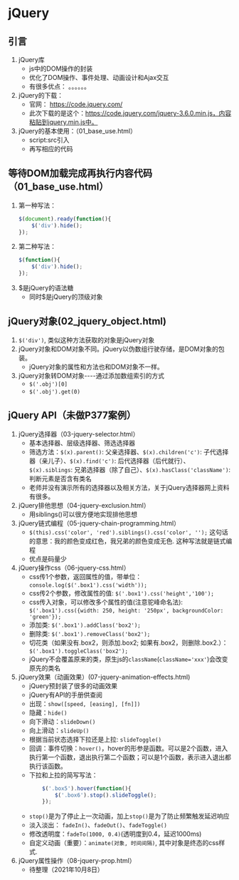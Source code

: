 # jQuery

## 引言
1. jQuery库
    - js中的DOM操作的封装
    - 优化了DOM操作、事件处理、动画设计和Ajax交互
    - 有很多优点： 。。。。。。
2. jQuery的下载：
    - 官网： https://code.jquery.com/
    - 此次下载的是这个：https://code.jquery.com/jquery-3.6.0.min.js，内容粘贴到jquery.min.js中。
3. jQuery的基本使用：（01_base_use.html）
    - script:src引入
    - 再写相应的代码

## 等待DOM加载完成再执行内容代码（01_base_use.html）
1. 第一种写法：
    ```js
    $(document).ready(function(){
        $('div').hide();
    });
    ```
2. 第二种写法：
    ```js
    $(function(){
        $('div').hide();
    });
    ```
3. $是jQuery的语法糖
    - 同时$是jQuery的顶级对象

## jQuery对象(02_jquery_object.html)
1. `$('div')`, 类似这种方法获取的对象是jQuery对象
2. jQuery对象和DOM对象不同。jQuery以伪数组行驶存储，是DOM对象的包装。
    - jQuery对象的属性和方法也和DOM对象不一样。
3. jQuery对象转DOM对象----通过添加数组索引的方式
    - `$('.obj')[0]`
    - `$('.obj').get(0)`

## jQuery API（未做P377案例）
1. jQuery选择器（03-jquery-selector.html）
    - 基本选择器、层级选择器、筛选选择器
    - 筛选方法：`$(x).parent()`: 父亲选择器、`$(x).children('c')`: 子代选择器（亲儿子）、`$(x).find('c')`: 后代选择器（后代就行）、`$(x).siblings`: 兄弟选择器（除了自己）、`$(x).hasClass('className')`: 判断元素是否含有类名
    - 老师并没有演示所有的选择器以及相关方法，关于jQuery选择器网上资料有很多。
2. jQuery排他思想（04-jquery-exclusion.html）
    - 用siblings()可以很方便地实现排他思想
3. jQuery链式编程（05-jquery-chain-programming.html）
    - `$(this).css('color', 'red').siblings().css('color', '');` 这句话的意思：我的颜色变成红色，我兄弟的颜色变成无色. 这种写法就是链式编程
    - 优点是码量少
4. jQuery操作css（06-jquery-css.html）
    - css传1个参数，返回属性的值，带单位： `console.log($('.box1').css('width'));`
    - css传2个参数，修改属性的值: `$('.box1').css('height','100'); `
    - css传入对象，可以修改多个属性的值(注意驼峰命名法): `$('.box1').css({width: 250, height: '250px', backgroundColor: 'green'});`
    - 添加类: `$('.box1').addClass('box2');`
    - 删除类: `$('.box1').removeClass('box2');`
    - 切花类（如果没有.box2，则添加.box2; 如果有.box2，则删除.box2.）：`$('.box1').toggleClass('box2');`
    - jQuery不会覆盖原来的类，原生js的`className`(`className='xxx'`)会改变原先的类名
5. jQuery效果（动画效果）(07-jquery-animation-effects.html)
    - jQuery预封装了很多的动画效果
    - jQuery有API的手册供查阅
    - 出现：`show([speed, [easing], [fn]])`
    - 隐藏：`hide()`
    - 向下滑动：`slideDown()`
    - 向上滑动：`slideUp()`
    - 根据当前状态选择下拉还是上拉: `slideToggle()`
    - 回调：事件切换：`hover()`，hover的形参是函数。可以是2个函数，进入执行第一个函数，退出执行第二个函数；可以是1个函数，表示进入退出都执行该函数。
    - 下拉和上拉的简写写法：
        ```js
            $('.box5').hover(function(){
                $('.box6').stop().slideToggle();
            });
        ```
    - `stop()`是为了停止上一次动画，加上`stop()`是为了防止频繁触发延迟响应
    - 淡入淡出： `fadeIn()`、`fadeOut()`、`fadeToggle()`
    - 修改透明度：`fadeTo(1000, 0.4)`(透明度到0.4，延迟1000ms)
    - 自定义动画（重要）：`animate(对象, 时间间隔)`, 其中对象是终态的css样式.
6. jQuery属性操作（08-jquery-prop.html）
    - 待整理（2021年10月8日）























